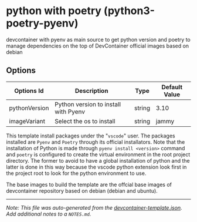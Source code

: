
# python with poetry (python3-poetry-pyenv)

devcontainer with pyenv as main source to get python version and poetry to manage dependencies on the top of  DevContainer official images based on debian 

## Options

| Options Id | Description | Type | Default Value |
|-----|-----|-----|-----|
| pythonVersion | Python version to install with Pyenv | string | 3.10 |
| imageVariant | Select the os to install | string | jammy |

This template install packages under the "`vscode`" user. The packages installed are `Pyenv` and `Poetry` through its official installators. Note that the installation of Python is made through  `pyenv install <version>` command and `poetry` is configured to create the virtual environment in the root project directory. The former to avoid to have a global installation of python and the latter is done in this way because the vscode python extension look first in the project root to look for the python environment to use.

The base images to build the template are the offcial base images of devcontainer repository based on debian (debian and ubuntu).

---

_Note: This file was auto-generated from the [devcontainer-template.json](https://github.com/Standard-IO/devcontainers-templates/blob/main/src/python3-poetry-pyenv/devcontainer-template.json).  Add additional notes to a `NOTES.md`._
